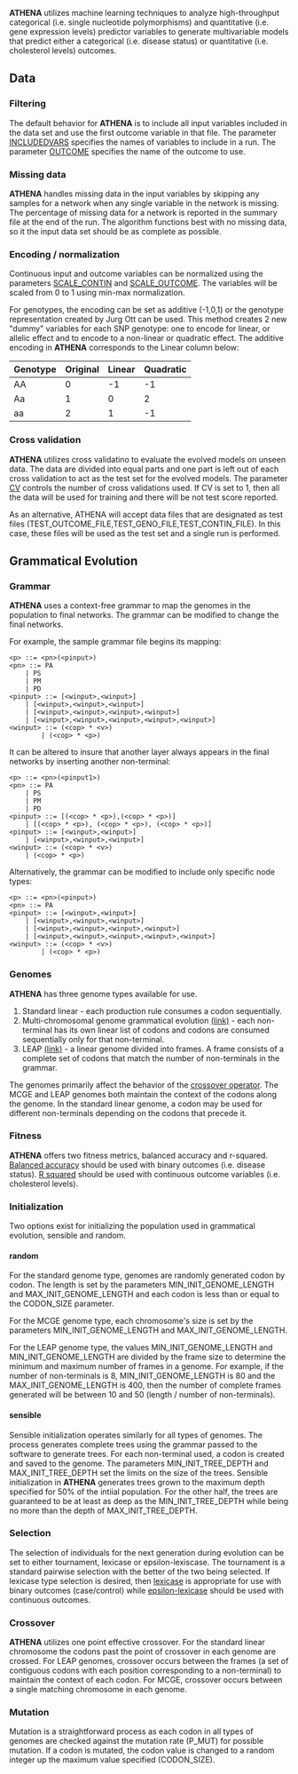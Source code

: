 **ATHENA** utilizes machine learning techniques to analyze high-throughput categorical (i.e. single nucleotide polymorphisms) and quantitative (i.e. gene expression levels) predictor variables to generate multivariable models that predict either a categorical (i.e. disease status) or quantitative (i.e. cholesterol levels) outcomes.

## Data 

### Filtering

The default behavior for **ATHENA** is to include all input variables included in the data set and use the first outcome variable in that file. The parameter [INCLUDEDVARS](manual/parameters.md/#data-options) specifies the names of variables to include in a run. The parameter [OUTCOME](manual/parameters.md/#data-options) specifies the name of the outcome to use.

### Missing data

**ATHENA** handles missing data in the input variables by skipping any samples for a network when any single variable in the network is missing. The percentage of missing data for a network is reported in the summary file at the end of the run. The algorithm functions best with no missing data, so it the input data set should be as complete as possible.

### Encoding / normalization

Continuous input and outcome variables can be normalized using the parameters [SCALE_CONTIN](manual/parameters.md/#data-options) and [SCALE_OUTCOME](manual/parameters.md/#data-options). The variables will be scaled from 0 to 1 using min-max normalization.

For genotypes, the encoding can be set as additive (-1,0,1) or the genotype representation created by Jurg Ott can be used. This method creates 2 new "dummy" variables for each SNP genotype: one to encode for linear, or allelic effect and to encode to a non-linear or quadratic effect. The additive encoding in **ATHENA** corresponds to the Linear column below:

| **Genotype** | **Original** | **Linear** | **Quadratic** |
|---|---|---|---|
| AA | 0 | -1 | -1 |
| Aa | 1 | 0 | 2 |
| aa | 2 | 1 | -1 |

### Cross validation

**ATHENA** utilizes cross validatino to evaluate the evolved models on unseen data. The data are divided into equal parts and one part is left out of each cross validation to act as the test set for the evolved models. The parameter [CV](manual/parameters.md/#data-options) controls the number of cross validations used. If CV is set to 1, then all the data will be used for training and there will be not test score reported.

As an alternative, ATHENA will accept data files that are designated as test files (TEST_OUTCOME_FILE,TEST_GENO_FILE,TEST_CONTIN_FILE). In this case, these files will be used as the test set and a single run is performed.


## Grammatical Evolution

### Grammar

**ATHENA** uses a context-free grammar to map the genomes in the population to final networks. The grammar can be modified to change the final networks. 

For example, the sample grammar file begins its mapping:

    <p> ::= <pn>(<pinput>)
    <pn> ::= PA
        | PS
        | PM
        | PD
    <pinput> ::= [<winput>,<winput>]
        | [<winput>,<winput>,<winput>]
        | [<winput>,<winput>,<winput>,<winput>]
        | [<winput>,<winput>,<winput>,<winput>,<winput>]
    <winput> ::= (<cop> * <v>)
            | (<cop> * <p>)

It can be altered to insure that another layer always appears in the final networks by inserting another non-terminal:

    <p> ::= <pn>(<pinput1>)
    <pn> ::= PA
        | PS
        | PM
        | PD
    <pinput> ::= [(<cop> * <p>),(<cop> * <p>)]
        | [(<cop> * <p>), (<cop> * <p>), (<cop> * <p>)]
    <pinput> ::= [<winput>,<winput>]
        | [<winput>,<winput>,<winput>]
    <winput> ::= (<cop> * <v>)
        | (<cop> * <p>)

Alternatively, the grammar can be modified to include only specific node types:

    <p> ::= <pn>(<pinput>)
    <pn> ::= PA
    <pinput> ::= [<winput>,<winput>]
        | [<winput>,<winput>,<winput>]
        | [<winput>,<winput>,<winput>,<winput>]
        | [<winput>,<winput>,<winput>,<winput>,<winput>]
    <winput> ::= (<cop> * <v>)
            | (<cop> * <p>)


### Genomes

**ATHENA** has three genome types available for use. 

1. Standard linear - each production rule consumes a codon sequentially.
2. Multi-chromosomal genome grammatical evolution [(link)](https://core.ac.uk/download/pdf/12529831.pdf) - each non-terminal has its own linear list of codons and codons are consumed sequentially only for that non-terminal.
3. LEAP [(link)](https://dl.acm.org/doi/10.1145/3583133.3590680) - a linear genome divided into frames. A frame consists of a complete set of codons that match the number of non-terminals in the grammar.

The genomes primarily affect the behavior of the [crossover operator](#Crossover). The MCGE and LEAP genomes both maintain the context of the codons along the genome. In the standard linear genome, a codon may be used for different non-terminals depending on the codons that precede it.

### Fitness

**ATHENA** offers two fitness metrics, balanced accuracy and r-squared. [Balanced accuracy](https://en.wikipedia.org/wiki/Precision_and_recall#Imbalanced_data) should be used with binary outcomes (i.e. disease status). [R squared](https://en.wikipedia.org/wiki/Coefficient_of_determination) should be used with continuous outcome variables (i.e. cholesterol levels).

### Initialization

Two options exist for initializing the population used in grammatical evolution, sensible and random.

#### random

For the standard genome type, genomes are randomly generated codon by codon. The length is set by the parameters MIN_INIT_GENOME_LENGTH and MAX_INIT_GENOME_LENGTH and each codon is less than or equal to the CODON_SIZE parameter.

For the MCGE genome type, each chromosome's size is set by the parameters MIN_INIT_GENOME_LENGTH and MAX_INIT_GENOME_LENGTH.

For the LEAP genome type, the values MIN_INIT_GENOME_LENGTH and MIN_INIT_GENOME_LENGTH are divided by the frame size to determine the minimum and maximum number of frames in a genome. For example, if the number of non-terminals is 8, MIN_INIT_GENOME_LENGTH is 80 and the MAX_INIT_GENOME_LENGTH is 400, then the number of complete frames generated will be between 10 and 50 (length / number of non-terminals).

#### sensible

Sensible initialization operates similarly for all types of genomes. The process generates complete trees using the grammar passed to the software to generate trees. For each non-terminal used, a codon is created and saved to the genome. The parameters MIN_INIT_TREE_DEPTH and MAX_INIT_TREE_DEPTH set the limits on the size of the trees. Sensible initialization in **ATHENA** generates trees grown to the maximum depth specified for 50% of the intiial population. For the other half, the trees are guaranteed to be at least as deep as the MIN_INIT_TREE_DEPTH while being no more than the depth of MAX_INIT_TREE_DEPTH.


### Selection 

The selection of individuals for the next generation during evolution can be set to either tournament, lexicase or epsilon-lexiscase. The tournament is a standard pairwise selection with the better of the two being selected. If lexicase type selection is desired, then [lexicase](https://discourse.pushlanguage.org/t/lexicase-selection/90) is appropriate for use with binary outcomes (case/control) while [epsilon-lexicase](https://discourse.pushlanguage.org/t/epsilon-lexicase-selection/571) should be used with continuous outcomes.


### Crossover

**ATHENA** utilizes one point effective crossover. For the standard linear chromosome the codons past the point of crossover in each genome are crossed. For LEAP genomes, crossover occurs between the frames (a set of contiguous codons with each position corresponding to a non-terminal) to maintain the context of each codon. For MCGE, crossover occurs between a single matching chromosome in each genome.

### Mutation

Mutation is a straightforward process as each codon in all types of genomes are checked against the mutation rate (P_MUT) for possible mutation. If a codon is mutated, the codon value is changed to a random integer up the maximum value specified (CODON_SIZE).


